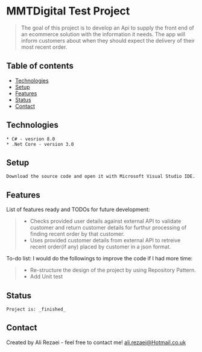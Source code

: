 # MMTDigital Test Project
>The goal of this project is to develop an Api to supply the front end of an ecommerce solution with the information it needs. 
The app will inform customers about when they should expect the delivery of their most recent order.


## Table of contents
* [Technologies](#technologies)
* [Setup](#setup)
* [Features](#features)
* [Status](#status)
* [Contact](#contact)



## Technologies
```
* C# - vesrion 8.0
* .Net Core - version 3.0
```


## Setup
```
Download the source code and open it with Microsoft Visual Studio IDE.
```


## Features
List of features ready and TODOs for future development:

>* Checks provided user details against external API to validate customer and return customer details for furthur processing of finding recent order by that customer.
>* Uses provided customer details from external API to retreive recent order(if any) placed by customer in a json format.


To-do list:
I would do the followings to improve the code if I had more time:


>* Re-structure the design of the project by using Repository Pattern.
>* Add Unit test


## Status
```
Project is: _finished_
```

## Contact
Created by Ali Rezaei  - feel free to contact me! [ali.rezaei@Hotmail.co.uk](Hotmail.co.uk)